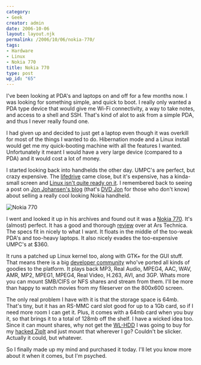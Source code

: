 ```yaml
---
category:
- Geek
creator: admin
date: 2006-10-06
layout: layout.njk
permalink: /2006/10/06/nokia-770/
tags:
- Hardware
- Linux
- Nokia 770
title: Nokia 770
type: post
wp_id: "65"
---
```


I've been looking at PDA's and laptops on and off for a few months now. I was looking for something simple, and quick to boot.  I really only wanted a PDA type device that would give me Wi-Fi connectivity, a way to take notes, and access to a shell and SSH.  That's kind of alot to ask from a simple PDA, and thus I never really found one.

I had given up and decided to just get a laptop even though it was overkill for most of the things I wanted to do.  Hibernation mode and a Linux install would get me my quick-booting machine with all the features I wanted.  Unfortunately it meant I would have a very large device (compared to a PDA) and it would cost a lot of money.

I started looking back into handhelds the other day.  UMPC's are perfect, but crazy expensive.  The [lifedrive](http://www.palm.com/us/products/mobilemanagers/lifedrive/) came close, but it's expensive, has a kinda-small screen and [Linux isn't quite ready on it](http://handhelds.org/moin/moin.cgi/PalmLifeDrive). I remembered back to seeing a post on [Jon Johansen's blog](http://nanocrew.net/2006/02/24/gadgets-for-sale/) (that's [DVD Jon](http://en.wikipedia.org/wiki/Decss) for those who don't know) about selling a really cool looking Nokia handheld.

![Nokia 770](https://static.velvetcache.org/pages/2006/10/06/nokia-770/nokia_770_internet_tablet-sm.jpg)

I went and looked it up in his archives and found out it was a [Nokia 770](http://www.nokiausa.com/770).  It's (almost) perfect.  It has a good and thorough [review]( http://arstechnica.com/reviews/hardware/nokia770.ars) over at Ars Technica.  The specs fit in nicely to what I want.  It floats in the middle of the too-weak PDA's and too-heavy laptops.  It also nicely evades the too-expensive UMPC's at $360.

It runs a patched up Linux kernel too, along with GTK+ for the GUI stuff.  That means there is a big [developer community](http://www.maemo.org/) who've ported all kinds of goodies to the platform. It plays back MP3, Real Audio, MPEG4, AAC, WAV, AMR, MP2, MPEG1, MPEG4, Real Video, H.263, AVI, and 3GP.  Whats more you can mount SMB/CIFS or NFS shares and stream from them.  I'll be more than happy to watch movies from my fileserver on the 800x600 screen.

The only real problem I have with it is that the storage space is 64mb.  That's tiny, but it has an RS-MMC card slot good for up to a 1Gb card, so if I need more room I can get it.  Plus, it comes with a 64mb card when you buy it, so that brings it to a total of 128mb off the shelf.  I have a wicked idea too.  Since it can mount shares, why not get the [WL-HDD](http://www.tomsnetworking.com/2004/12/10/asus_802_wlhdd25/) I was going to buy for my [hacked ZipIt](http://www.linuxdevices.com/articles/AT8107883197.html) and just mount that wherever I go?  Couldn't be slicker. Actually it could, but whatever.

So I finally made up my mind and purchased it today. I'll let you know more about it when it comes, but I'm psyched.
